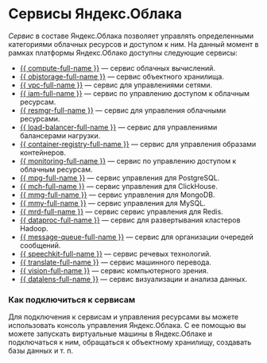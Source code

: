 # Сервисы Яндекс.Облака

_Сервис_ в составе Яндекс.Облака позволяет управлять определенными категориями облачных ресурсов и доступом к ним.
На данный момент в рамках платформы Яндекс.Облако доступны следующие сервисы:

  - [{{ compute-full-name }}](../../compute/) — сервис облачных вычислений.
  - [{{ objstorage-full-name }}](../../storage/) — сервис объектного хранилища.
  - [{{ vpc-full-name }}](../../vpc/) — сервис для управлениями сетями.
  - [{{ iam-full-name }}](../../iam/) — сервис по управлению доступом к облачным ресурсам.
  - [{{ resmgr-full-name }}](../../resource-manager/) — сервис для управления облачными ресурсами.
  - [{{ load-balancer-full-name }}](../../load-balancer/) — сервис для управлениями балансерами нагрузки.
  - [{{ container-registry-full-name }}](../../container-registry/) — сервис для управления образами контейнеров.
  - [{{ monitoring-full-name }}](../../monitoring/) — сервис по управлению доступом к облачным ресурсам.
  - [{{ mpg-full-name }}](../../managed-postgresql/) — сервис управления для PostgreSQL.
  - [{{ mch-full-name }}](../../managed-clickhouse/) — сервис управления для ClickHouse.
  - [{{ mmg-full-name }}](../../managed-mongodb/) — сервис управления для MongoDB.
  - [{{ mmy-full-name }}](../../managed-mysql/) — сервис управления для MySQL.
  - [{{ mrd-full-name }}](../../managed-redis/) — сервис сервис управления для Redis.
  - [{{ dataproc-full-name }}](../../data-proc/) — сервис для развертывания кластеров Hadoop.
  - [{{ message-queue-full-name }}](../../message-queue/) — сервис для организации очередей сообщений.
  - [{{ speechkit-full-name }}](../../speechkit/) — сервис речевых технологий.
  - [{{ translate-full-name }}](../../translate/) — сервис машинного перевода.
  - [{{ vision-full-name }}](../../vision/) — сервис компьютерного зрения.
  - [{{ datalens-full-name }}](../../datalens/) — сервис визуализации и анализа данных.


### Как подключиться к сервисам

Для подключения к сервисам и управления ресурсами вы можете использовать консоль управления Яндекс.Облака. С ее помощью вы можете запускать виртуальные машины в Яндекс.Облаке и подключаться к ним, обращаться к объектному хранилищу, создавать базы данных и т. п.


